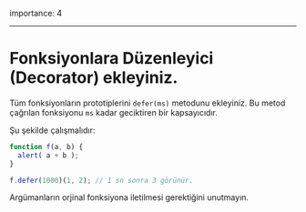 importance: 4

---

# Fonksiyonlara Düzenleyici (Decorator) ekleyiniz.

Tüm fonksiyonların prototiplerini `defer(ms)` metodunu ekleyiniz. Bu metod çağrılan fonksiyonu `ms` kadar geciktiren bir kapsayıcıdır.

Şu şekilde çalışmalıdır:

```js
function f(a, b) {
  alert( a + b );
}

f.defer(1000)(1, 2); // 1 sn sonra 3 görünür.
```

Argümanların orjinal fonksiyona iletilmesi gerektiğini unutmayın.